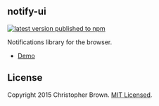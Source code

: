 ## notify-ui

[![latest version published to npm](https://badge.fury.io/js/notify-ui.svg)](https://www.npmjs.com/package/notify-ui)

Notifications library for the browser.

* [Demo](https://chbrown.github.io/notify-ui/demo/index.html)


## License

Copyright 2015 Christopher Brown.
[MIT Licensed](https://chbrown.github.io/licenses/MIT/#2015).

